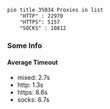 
```mermaid
pie title 35034 Proxies in list
    "HTTP" : 22970
    "HTTPS": 5157
    "SOCKS" : 10812
```

### Some Info
#### Average Timeout

- mixed: 2.7s
- http: 1.3s
- https: 8.6s
- socks: 6.7s